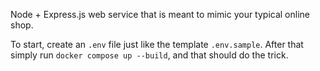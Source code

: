 Node + Express.js web service that is meant to mimic your typical online shop.

To start, create an `.env` file just like the template `.env.sample`. After that simply run `docker compose up --build`, and that should do the trick.